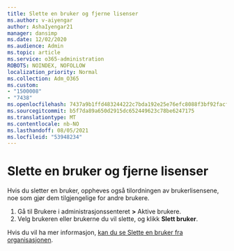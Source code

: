 ```yaml
---
title: Slette en bruker og fjerne lisenser
ms.author: v-aiyengar
author: AshaIyengar21
manager: dansimp
ms.date: 12/02/2020
ms.audience: Admin
ms.topic: article
ms.service: o365-administration
ROBOTS: NOINDEX, NOFOLLOW
localization_priority: Normal
ms.collection: Adm_O365
ms.custom:
- "1500008"
- "7438"
ms.openlocfilehash: 7437a9b1ffd483244222c7bda192e25e76efc8088f3bf92facfb27ee5bf0e503
ms.sourcegitcommit: b5f7da89a650d2915dc652449623c78be6247175
ms.translationtype: MT
ms.contentlocale: nb-NO
ms.lasthandoff: 08/05/2021
ms.locfileid: "53948234"
---
```

# <a name="delete-a-user-and-remove-licenses"></a>Slette en bruker og fjerne lisenser

Hvis du sletter en bruker, oppheves også tilordningen av brukerlisensene, noe som gjør dem tilgjengelige for andre brukere. 
1. Gå til Brukere i administrasjonssenteret **>** Aktive brukere.
1. Velg brukeren eller brukerne du vil slette, og klikk **Slett bruker**.

Hvis du vil ha mer informasjon, [kan du se Slette en bruker fra organisasjonen](https://docs.microsoft.com/microsoft-365/admin/add-users/delete-a-user). 